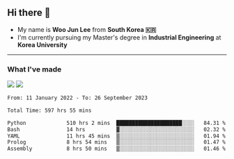 ## Hi there 👋

- My name is **Woo Jun Lee** from **South Korea 🇰🇷**
- I'm currently pursuing my Master's degree in **Industrial Engineering** at **Korea University**

---

### What I've made

<a href="https://share.streamlit.io/tomtom1103/kuiai_hackathon_2022/main/JL_app.py"><img src="https://img.shields.io/badge/Journey Lee-161B22?style=for-the-badge&logo=streamlit&logoColor=FF4B4B"/></a> <a href="https://jeon-100.github.io/Dangzang/"><img src="https://img.shields.io/badge/당신을 위한 장학금, 당장!-161B22?style=for-the-badge&logo=react&logoColor=#61DAFB"/></a>

<!--START_SECTION:waka-->

```txt
From: 11 January 2022 - To: 26 September 2023

Total Time: 597 hrs 55 mins

Python             510 hrs 2 mins  █████████████████████░░░░   84.31 %
Bash               14 hrs          ▓░░░░░░░░░░░░░░░░░░░░░░░░   02.32 %
YAML               11 hrs 45 mins  ▒░░░░░░░░░░░░░░░░░░░░░░░░   01.94 %
Prolog             8 hrs 54 mins   ▒░░░░░░░░░░░░░░░░░░░░░░░░   01.47 %
Assembly           8 hrs 50 mins   ▒░░░░░░░░░░░░░░░░░░░░░░░░   01.46 %
```

<!--END_SECTION:waka-->
